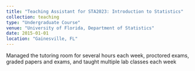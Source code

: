 ```yaml
---
title: "Teaching Assistant for STA2023: Introduction to Statistics"
collection: teaching
type: "Undergraduate Course"
venue: "University of Florida, Department of Statistics"
date: 2015-01-01
location: "Gainesville, FL"
---
```


Managed the tutoring room for several hours each week, proctored exams, graded papers and exams, and taught multiple lab classes each week
